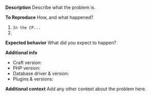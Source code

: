 **Description**
Describe what the problem is.

**To Reproduce**
How, and what happened?
1. `In the CP...`
2.

**Expected behavior**
What did you expect to happen?

**Additional info**
- Craft version:
- PHP version:
- Database driver & version:
- Plugins & versions:

**Additional context**
Add any other context about the problem here.
